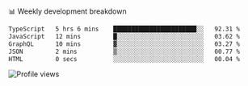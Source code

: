 
📊 Weekly development breakdown
<!--START_SECTION:waka-->

```txt
TypeScript   5 hrs 6 mins    ███████████████████████░░   92.31 %
JavaScript   12 mins         █░░░░░░░░░░░░░░░░░░░░░░░░   03.62 %
GraphQL      10 mins         ▓░░░░░░░░░░░░░░░░░░░░░░░░   03.27 %
JSON         2 mins          ▒░░░░░░░░░░░░░░░░░░░░░░░░   00.77 %
HTML         0 secs          ░░░░░░░░░░░░░░░░░░░░░░░░░   00.04 %
```

<!--END_SECTION:waka-->

<img src="https://gpvc.arturio.dev/iqbalfasri" alt="Profile views"/>
